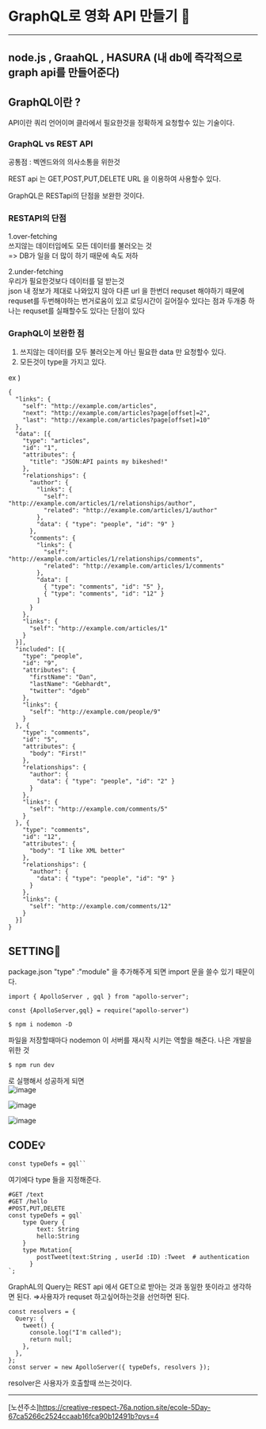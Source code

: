 # GraphQL로 영화 API 만들기 🎥

---
node.js , GraahQL , HASURA (내 db에 즉각적으로 graph api를 만들어준다)
---

## GraphQL이란 ?
API이란 쿼리 언어이며 클라에서 필요한것을 정확하게 요청할수 있는 기술이다.

### GraphQL vs REST API
공통점 : 벡엔드와의 의사소통을 위한것

REST api 는 GET,POST,PUT,DELETE 
URL 을 이용하여 사용할수 있다.

GraphQL은 RESTapi의 단점을 보완한 것이다.

### RESTAPI의 단점    
1.over-fetching    
쓰지않는 데이터임에도 모든 데이터를 불러오는 것    
=> DB가 일을 더 많이 하기 때문에 속도 저하    

2.under-fetching     
우리가 필요한것보다 데이터를 덜 받는것     
json 내 정보가 제대로 나와있지 않아 다른 url 을 한번더 requset 해야하기 때문에 requset를 두번해야하는 번거로움이 있고 로딩시간이 길어질수 있다는 점과 두개중 하나는 requset를 실패할수도 있다는 단점이 있다    

### GraphQL이 보완한 점
1. 쓰지않는 데이터를 모두 불러오는게 아닌 필요한 data 만 요청할수 있다.
2. 모든것이 type을 가지고 있다.


ex )   
```
{
  "links": {
    "self": "http://example.com/articles",
    "next": "http://example.com/articles?page[offset]=2",
    "last": "http://example.com/articles?page[offset]=10"
  },
  "data": [{
    "type": "articles",
    "id": "1",
    "attributes": {
      "title": "JSON:API paints my bikeshed!"
    },
    "relationships": {
      "author": {
        "links": {
          "self": "http://example.com/articles/1/relationships/author",
          "related": "http://example.com/articles/1/author"
        },
        "data": { "type": "people", "id": "9" }
      },
      "comments": {
        "links": {
          "self": "http://example.com/articles/1/relationships/comments",
          "related": "http://example.com/articles/1/comments"
        },
        "data": [
          { "type": "comments", "id": "5" },
          { "type": "comments", "id": "12" }
        ]
      }
    },
    "links": {
      "self": "http://example.com/articles/1"
    }
  }],
  "included": [{
    "type": "people",
    "id": "9",
    "attributes": {
      "firstName": "Dan",
      "lastName": "Gebhardt",
      "twitter": "dgeb"
    },
    "links": {
      "self": "http://example.com/people/9"
    }
  }, {
    "type": "comments",
    "id": "5",
    "attributes": {
      "body": "First!"
    },
    "relationships": {
      "author": {
        "data": { "type": "people", "id": "2" }
      }
    },
    "links": {
      "self": "http://example.com/comments/5"
    }
  }, {
    "type": "comments",
    "id": "12",
    "attributes": {
      "body": "I like XML better"
    },
    "relationships": {
      "author": {
        "data": { "type": "people", "id": "9" }
      }
    },
    "links": {
      "self": "http://example.com/comments/12"
    }
  }]
}
```
## SETTING🔧

package.json
"type" :"module" 을 추가해주게 되면 import 문을 쓸수 있기 때문이다.
```
import { ApolloServer , gql } from "apollo-server";

const {ApolloServer,gql} = require("apollo-server")

```
```
$ npm i nodemon -D 
```
파일을 저장할때마다 nodemon 이 서버를 재시작 시키는 역할을 해준다. 나은 개발을 위한 것   

```
$ npm run dev
```
로 실행해서 성공하게 되면   
![image](https://github.com/ojingjing/GraphQL_Movie_API/assets/48702158/0e79665f-e0d0-4cbf-960a-9edd8d7b6864)

![image](https://github.com/ojingjing/GraphQL_Movie_API/assets/48702158/587573ce-6c6a-4af5-959e-753f51489707)

![image](https://github.com/ojingjing/GraphQL_Movie_API/assets/48702158/03112ba5-8058-4979-9549-5db977a076db)


## CODE💡

```
const typeDefs = gql``    
```
여기에다 type 들을 지정해준다.
```
#GET /text
#GET /hello
#POST,PUT,DELETE
const typeDefs = gql`
    type Query {
        text: String
        hello:String
    }
	type Mutation{
	    postTweet(text:String , userId :ID) :Tweet  # authentication
	  }
`;

```
GraphAL의 Query는 REST api 에서 GET으로 받아는 것과 동일한 뜻이라고 생각하면 된다. ⇒사용자가 requset 하고싶어하는것을 선언하면 된다.
```
const resolvers = {    
  Query: {
    tweet() {
      console.log("I'm called");
      return null;
    },
  },
};
const server = new ApolloServer({ typeDefs, resolvers });
```
resolver은 사용자가 호출할때 쓰는것이다.

---
[노션주소]https://creative-respect-76a.notion.site/ecole-5Day-67ca5266c2524ccaab16fca90b12491b?pvs=4
